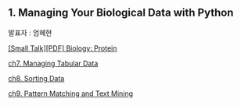 ## 1. Managing Your Biological Data with Python
발표자 : 엄혜현

[[Small Talk][PDF] Biology: Protein](https://github.com/biopy/biopy.github.io/blob/master/notebook/Part2-3rdWeek/20140819_protein.pptx?raw=true)

[ch7. Managing Tabular Data](http://nbviewer.ipython.org/github/biopy/biopy.github.io/blob/master/notebook/Part2-3rdWeek/20140819_ch7.Managing_Tabular_Data.ipynb)

[ch8. Sorting Data](http://nbviewer.ipython.org/github/biopy/biopy.github.io/blob/master/notebook/Part2-3rdWeek/20140819_ch8.Sorting_Data.ipynb)

[ch9. Pattern Matching and Text Mining](http://nbviewer.ipython.org/github/biopy/biopy.github.io/blob/master/notebook/Part2-3rdWeek/20140819_ch9.Pattern_Matching_and_Text_Mining.ipynb)
